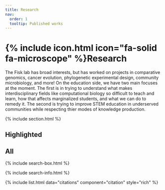 ```yaml
---
title: Research
nav:
  order: 1
  tooltip: Published works
---
```


# {% include icon.html icon="fa-solid fa-microscope" %}Research

The Fisk lab has broad interests, but has worked on projects in comparative genomics, cancer evolution, phylogenetic experimental design, community microbiology, and more!
On the education side, we have two main focuses at the moment. The first is in trying to understand what makes interdisciplinary fields like computational biology so difficult to teach and learn, how that affects marginalized students, and what we can do to remedy it. The second is trying to improve STEM education in underserved communities while respecting thier modes of knowledge production.

{% include section.html %}

## Highlighted

<!---
{% include citation.html lookup="Open collaborative writing with Manubot" style="rich" %}

{% include section.html %}
-->
## All

{% include search-box.html %}

{% include search-info.html %}

{% include list.html data="citations" component="citation" style="rich" %}
